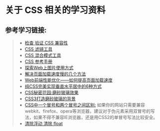 # 关于 CSS 相关的学习资料

## 参考学习链接:
> - [检查 验证 CSS 兼容性](https://caniuse.com/)
> - [CSS 滤镜工具](https://www.cssfilters.co/)
> - [CSS 混合模式工具](https://codepen.io/airen/full/aaZaPP/)
> - [CSS 参考手册](http://www.w3school.com.cn/cssref/index.asp)
> - [探索Web上图片使用方式](https://www.w3cplus.com/css/how-to-use-web-image.html)
> - [解决页面加载速度慢的几个方法](https://jingyan.baidu.com/article/cd4c2979dbdb5f756e6e6028.html)
> - [Web前端性能优化——如何提高页面加载速度](http://www.cnblogs.com/MarcoHan/p/5295398.html)
> - [纯CSS完美实现垂直水平居中的6种方式](https://segmentfault.com/a/1190000006108996?utm_source=tuicool&utm_medium=referral)
> - [CSS秘密花园:磨砂玻璃效果](https://www.w3cplus.com/css3/css-secrets/frosted-glass-effect.html)
> - [CSS3打造磨砂玻璃的背景](https://blog.csdn.net/crper/article/details/50462812)
> - [CSS中一个冒号和两个冒号之间区别:](http://www.cnblogs.com/cuoreqzt/p/3345906.html) 如果你的网站只需要兼容webkit、firefox、opera等浏览器，建议对于伪元素采用双冒号的写法，如果不得不兼容IE浏览器，还是用CSS2的单冒号写法比较安全。
> - [清除浮动 清除 float](http://www.cnblogs.com/wangfupeng1988/p/4314804.html)

